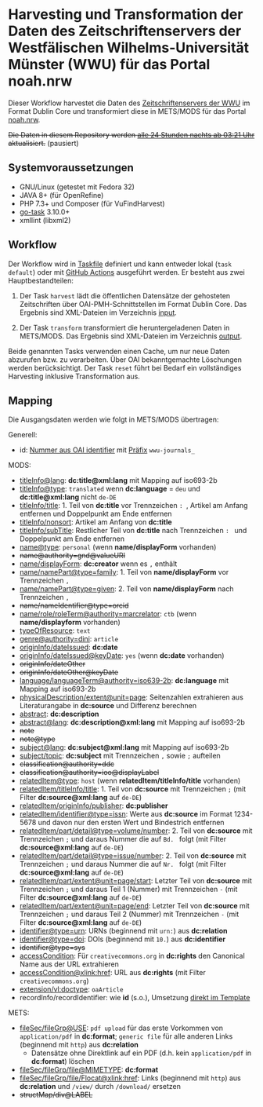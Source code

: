 # Harvesting und Transformation der Daten des Zeitschriftenservers der Westfälischen Wilhelms-Universität Münster (WWU) für das Portal noah.nrw

Dieser Workflow harvestet die Daten des [Zeitschriftenservers der WWU](https://www.uni-muenster.de/Publizieren/veroeffentlichung/zeitschriften/index.html) im Format Dublin Core und transformiert diese in METS/MODS für das Portal [noah.nrw](https://noah.nrw/).

~~Die Daten in diesem Repository werden [alle 24 Stunden nachts ab 03:21 Uhr](.github/workflows/default.yml#L6) aktualisiert.~~ (pausiert)

## Systemvoraussetzungen

- GNU/Linux (getestet mit Fedora 32)
- JAVA 8+ (für OpenRefine)
- PHP 7.3+ und Composer (für VuFindHarvest)
- [go-task](https://github.com/go-task/task) 3.10.0+
- xmllint (libxml2)

## Workflow

Der Workflow wird in [Taskfile](Taskfile.yml) definiert und kann entweder lokal (`task default`) oder mit [GitHub Actions](.github/workflows/) ausgeführt werden. Er besteht aus zwei Hauptbestandteilen:

1. Der Task `harvest` lädt die öffentlichen Datensätze der gehosteten Zeitschriften über OAI-PMH-Schnittstellen im Format Dublin Core. Das Ergebnis sind XML-Dateien im Verzeichnis [input](input).

2. Der Task `transform` transformiert die heruntergeladenen Daten in METS/MODS. Das Ergebnis sind XML-Dateien im Verzeichnis [output](output).

Beide genannten Tasks verwenden einen Cache, um nur neue Daten abzurufen bzw. zu verarbeiten. Über OAI bekanntgemachte Löschungen werden berücksichtigt. Der Task `reset` führt bei Bedarf ein vollständiges Harvesting inklusive Transformation aus.

## Mapping

Die Ausgangsdaten werden wie folgt in METS/MODS übertragen:

Generell:

* id: [Nummer aus OAI identifier](config/harvest.ini) mit [Präfix](config/02-id.json) `wwu-journals_`

MODS:

* [titleInfo@lang](config/04-titleInfo.json): **dc:title@xml:lang** mit Mapping auf iso693-2b
* [titleInfo@type](config/04-titleInfo.json): `translated` wenn **dc:language** = `deu` und **dc:title@xml:lang** nicht `de-DE`
* [titleInfo/title](config/04-titleInfo.json): 1. Teil von **dc:title** vor Trennzeichen `: `, Artikel am Anfang entfernen und Doppelpunkt am Ende entfernen
* [titleInfo/nonsort](config/04-titleInfo.json): Artikel am Anfang von **dc:title**
* [titleInfo/subTitle](config/04-titleInfo.json): Restlicher Teil von **dc:title** nach Trennzeichen `: ` und Doppelpunkt am Ende entfernen
* [name@type](config/04-name.json): `personal` (wenn **name/displayForm** vorhanden)
* ~~name@authority=gnd@valueURI~~
* [name/displayForm](config/04-name.json): **dc:creator** wenn es `,` enthält
* [name/namePart@type=family](config/04-name.json): 1. Teil von **name/displayForm** vor Trennzeichen `, `
* [name/namePart@type=given](config/04-name.json): 2. Teil von **name/displayForm** nach Trennzeichen `, `
* ~~name/nameIdentifier@type=orcid~~
* [name/role/roleTerm@authority=marcrelator](config/04-name.json): `ctb` (wenn **name/displayform** vorhanden)
* [typeOfResource](config/template.txt): `text`
* [genre@authority=dini](config/04-genre.json): `article`
* [originInfo/dateIssued](config/04-originInfo.json): **dc:date**
* [originInfo/dateIssued@keyDate](config/04-originInfo.json): `yes` (wenn **dc:date** vorhanden)
* ~~originInfo/dateOther~~
* ~~originInfo/dateOther@keyDate~~
* [language/languageTerm@authority=iso639-2b](config/04-language.json): **dc:language** mit Mapping auf iso693-2b
* [physicalDescription/extent@unit=page](config/04-physicalDescription.json): Seitenzahlen extrahieren aus Literaturangabe in **dc:source** und Differenz berechnen
* [abstract](config/04-abstract.json): **dc:description**
* [abstract@lang](config/04-abstract.json): **dc:description@xml:lang** mit Mapping auf iso693-2b
* ~~note~~
* ~~note@type~~
* [subject@lang](config/04-subject.json): **dc:subject@xml:lang** mit Mapping auf iso693-2b
* [subject/topic](config/04-subject.json): **dc:subject** mit Trennzeichen `,` sowie `;` aufteilen
* ~~classification@authority=ddc~~
* ~~classification@authority=ioo@displayLabel~~
* [relatedItem@type](config/04-relatedItem.json): `host` (wenn **relatedItem/titleInfo/title** vorhanden)
* [relatedItem/titleInfo/title](config/04-relatedItem.json): 1. Teil von **dc:source** mit Trennzeichen `;` (mit Filter **dc:source@xml:lang** auf `de-DE`)
* [relatedItem/originInfo/publisher](config/04-relatedItem.json): **dc:publisher**
* [relatedItem/identifier@type=issn](config/04-relatedItem.json): Werte aus **dc:source** im Format 1234-5678 und davon nur den ersten Wert und Bindestrich entfernen
* [relatedItem/part/detail@type=volume/number](config/04-relatedItem.json): 2. Teil von **dc:source** mit Trennzeichen `;` und daraus Nummer die auf `Bd. ` folgt (mit Filter **dc:source@xml:lang** auf `de-DE`)
* [relatedItem/part/detail@type=issue/number](config/04-relatedItem.json): 2. Teil von **dc:source** mit Trennzeichen `;` und daraus Nummer die auf `Nr. ` folgt (mit Filter **dc:source@xml:lang** auf `de-DE`)
* [relatedItem/part/extent@unit=page/start](config/04-relatedItem.json): Letzter Teil von **dc:source** mit Trennzeichen `;` und daraus Teil 1 (Nummer) mit Trennzeichen `-` (mit Filter **dc:source@xml:lang** auf `de-DE`)
* [relatedItem/part/extent@unit=page/end](config/04-relatedItem.json):  Letzter Teil von **dc:source** mit Trennzeichen `;` und daraus Teil 2 (Nummer) mit Trennzeichen `-` (mit Filter **dc:source@xml:lang** auf `de-DE`)
* [identifier@type=urn](config/04-identifier.json): URNs (beginnend mit `urn:`) aus **dc:relation**
* [identifier@type=doi](config/04-identifier.json): DOIs (beginnend mit `10.`) aus **dc:identifier**
* ~~identifier@type=sys~~
* [accessCondition](config/04-accessCondition.json): Für `creativecommons.org` in **dc:rights** den Canonical Name aus der URL extrahieren
* [accessCondition@xlink:href](config/04-accessCondition.json): URL aus **dc:rights** (mit Filter `creativecommons.org`)
* [extension/vl:doctype](config/04-extension.json): `oaArticle`
* recordInfo/recordIdentifier: wie **id** (s.o.), Umsetzung [direkt im Template](config/template.txt)

METS:

* [fileSec/fileGrp@USE](config/04-fileSec.json): `pdf upload` für das erste Vorkommen von `application/pdf` in **dc:format**; `generic file` für alle anderen Links (beginnend mit `http`) aus **dc:relation**
  * Datensätze ohne Direktlink auf ein PDF (d.h. kein `application/pdf` in **dc:format**) löschen
* [fileSec/fileGrp/file@MIMETYPE](config/04-fileSec.json): **dc:format**
* [fileSec/fileGrp/file/Flocat@xlink:href](config/04-fileSec.json): Links (beginnend mit `http`) aus **dc:relation** und `/view/` durch `/download/` ersetzen
* ~~structMap/div@LABEL~~
